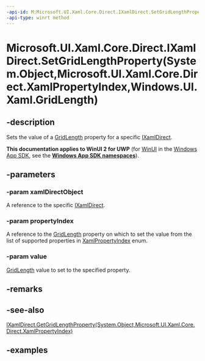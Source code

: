 ```yaml
---
-api-id: M:Microsoft.UI.Xaml.Core.Direct.IXamlDirect.SetGridLengthProperty(System.Object,Microsoft.UI.Xaml.Core.Direct.XamlPropertyIndex,Windows.UI.Xaml.GridLength)
-api-type: winrt method
---
```


# Microsoft.UI.Xaml.Core.Direct.IXamlDirect.SetGridLengthProperty(System.Object,Microsoft.UI.Xaml.Core.Direct.XamlPropertyIndex,Windows.UI.Xaml.GridLength)

<!--
public void SetGridLengthProperty (object xamlDirectObject, Microsoft.UI.Xaml.Core.Direct.XamlPropertyIndex propertyIndex, Windows.UI.Xaml.GridLength value);
-->

## -description

Sets the value of a [GridLength](/uwp/api/windows.ui.xaml.gridlength) property for a specific [IXamlDirect](ixamldirect.md).

**This documentation applies to WinUI 2 for UWP** (for [WinUI](/windows/apps/winui/winui3/) in the [Windows App SDK](/windows/apps/windows-app-sdk/), see the **[Windows App SDK namespaces](/windows/windows-app-sdk/api/winrt/)**).

## -parameters

### -param xamlDirectObject

A reference to the specific [IXamlDirect](ixamldirect.md).

### -param propertyIndex

A reference to the [GridLength](/uwp/api/windows.ui.xaml.gridlength) property on which to set the value from the list of supported properties in [XamlPropertyIndex](xamlpropertyindex.md) enum.

### -param value

[GridLength](/uwp/api/windows.ui.xaml.gridlength) value to set to the specified property.

## -remarks

## -see-also

[IXamlDirect.GetGridLengthProperty(System.Object,Microsoft.UI.Xaml.Core.Direct.XamlPropertyIndex)](ixamldirect_getgridlengthproperty_540200.md)

## -examples
